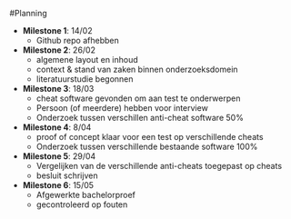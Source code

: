 #Planning

- **Milestone 1**: 14/02 
	- Github repo afhebben
- **Milestone 2**: 26/02 
	- algemene layout en inhoud
	- context & stand van zaken binnen onderzoeksdomein
	- literatuurstudie begonnen
- **Milestone 3**: 18/03
	- cheat software gevonden om aan test te onderwerpen
	- Persoon (of meerdere) hebben voor interview
	- Onderzoek tussen verschillen anti-cheat software 50%
- **Milestone 4**: 8/04
	- proof of concept klaar voor een test op verschillende cheats
	- Onderzoek tussen verschillende bestaande software 100%
- **Milestone 5**: 29/04
	- Vergelijken van de verschillende anti-cheats toegepast op cheats
	- besluit schrijven
- **Milestone 6**: 15/05
	- Afgewerkte bachelorproef
	- gecontroleerd op fouten